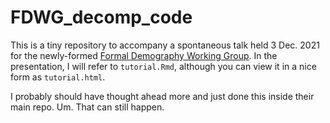 # FDWG_decomp_code

This is a tiny repository to accompany a spontaneous talk held 3 Dec. 2021 for the newly-formed [Formal Demography Working Group](https://github.com/formaldemography/working_group).
In the presentation, I will refer to `tutorial.Rmd`, although you can view it in a nice form as `tutorial.html`.

I probably should have thought ahead more and just done this inside their main repo. Um. That can still happen.
